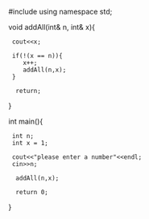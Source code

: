 #include <iostream>
using namespace std;


   void addAll(int& n, int& x){

     cout<<x;

     if(!(x == n)){
        x++;
        addAll(n,x);
     }

      return;
   }

   int main(){

     int n;
     int x = 1;

     cout<<"please enter a number"<<endl;
     cin>>n;

      addAll(n,x);

      return 0;
   }
